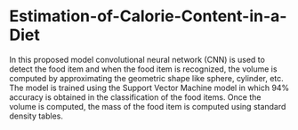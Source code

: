 # Estimation-of-Calorie-Content-in-a-Diet
In this proposed model convolutional neural network (CNN) is used to detect the food item and when the food item is recognized, the volume is computed by approximating the geometric shape like sphere, cylinder, etc. The model is trained using the Support Vector Machine model in which 94% accuracy is obtained in the classification of the food items. Once the volume is computed, the mass of the food item is computed using standard density tables.
